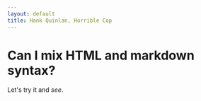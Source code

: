 ```yaml
---
layout: default
title: Hank Quinlan, Horrible Cop
---
```


# Can I mix HTML and markdown syntax?

Let's try it and *see*.
